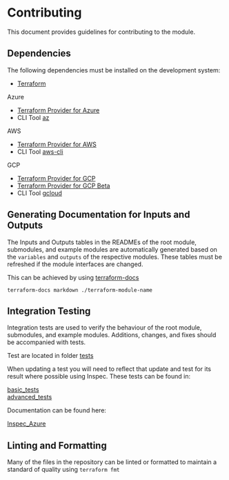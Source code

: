 # Contributing

This document provides guidelines for contributing to the module.

## Dependencies

The following dependencies must be installed on the development system:

- [Terraform](https://www.terraform.io/downloads.html) 

Azure  
- [Terraform Provider for Azure](https://github.com/hashicorp/terraform-provider-azurerm)
- CLI Tool [az](https://docs.microsoft.com/en-us/cli/azure/)

AWS  
- [Terraform Provider for AWS](https://github.com/hashicorp/terraform-provider-aws)
- CLI Tool [aws-cli](https://aws.amazon.com/cli/)

GCP  
- [Terraform Provider for GCP](https://github.com/hashicorp/terraform-provider-google)
- [Terraform Provider for GCP Beta](https://github.com/terraform-providers/terraform-provider-google-beta)
- CLI Tool [gcloud](https://cloud.google.com/sdk/gcloud/)

## Generating Documentation for Inputs and Outputs

The Inputs and Outputs tables in the READMEs of the root module,
submodules, and example modules are automatically generated based on
the `variables` and `outputs` of the respective modules. These tables
must be refreshed if the module interfaces are changed.

This can be achieved by using [terraform-docs](https://github.com/terraform-docs/terraform-docs)

`terraform-docs markdown ./terraform-module-name`

## Integration Testing

Integration tests are used to verify the behaviour of the root module,
submodules, and example modules. Additions, changes, and fixes should
be accompanied with tests.

Test are located in folder [tests](./tests)

When updating a test you will need to reflect that update and test for its result where possible using Inspec. 
These tests can be found in:

[basic_tests](./tests/basic/azure-inspec-tests/controls)  
[advanced_tests](./tests/advanced/azure-inspec-tests/controls)  

Documentation can be found here:

[Inspec_Azure](https://github.com/inspec/inspec-azure)


## Linting and Formatting

Many of the files in the repository can be linted or formatted to
maintain a standard of quality using `terraform fmt`
